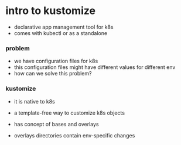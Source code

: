# intro to kustomize

- declarative app management tool for k8s
- comes with kubectl or as a standalone

### problem

- we have configuration files for k8s
- this configuration files might have different values for different env
- how can we solve this problem?


### kustomize

- it is native to k8s
- a template-free way to customize k8s objects
- has concept of bases and overlays

- overlays directories contain env-specific changes


